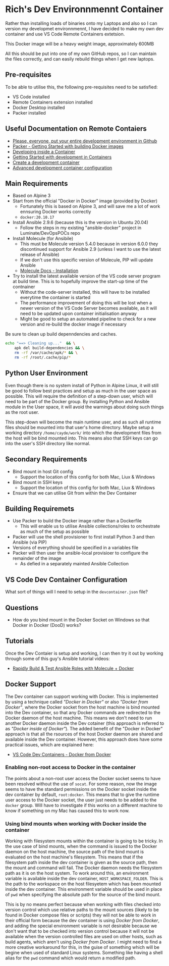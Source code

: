 # Rich's Dev Environnmennt Container

Rather than installing loads of binaries onto my Laptops and also so I can version my developmet environnmennt, I have decided to make my own dev container and use VS Code Remote Containers extetsion.

This Docker image will be a heavy weight image, approximately 600MB

All this should be put into one of my own GitHub repos, so I can maintain the files correctly, and can easily rebuild things when I get new laptops.

## Pre-requisites
To be able to utilise this, the following pre-requisites need to be satisfied:

* VS Code installed
* Remote Containers extension installed
* Docker Desktop installed
* Packer installed

## Useful Documentation on Remote Contaiers

* [Please, everyone, put your entire development environment in Github](https://www-freecodecamp-org.cdn.ampproject.org/v/s/www.freecodecamp.org/news/put-your-dev-env-in-github/amp/?amp_js_v=a2&amp_gsa=1#referrer=https%3A%2F%2Fwww.google.com&amp_tf=From%20%251%24s&ampshare=https%3A%2F%2Fwww.freecodecamp.org%2Fnews%2Fput-your-dev-env-in-github%2F)
* [Packer - Getting Started with building Docker images](https://learn.hashicorp.com/collections/packer/docker-get-started)
* [Developing inside a Container](https://code.visualstudio.com/docs/remote/containers)
* [Getting Started with development in Containers](https://code.visualstudio.com/docs/remote/containers-tutorial)
* [Create a development container](https://code.visualstudio.com/docs/remote/create-dev-container)
* [Advanced development container configuration](https://code.visualstudio.com/remote/advancedcontainers/overview)

## Main Requirements

* Based on Alpine 3
* Start from the official "Docker in Docker" image (provided by Docker)
  * Fortunately this is based on Alpine 3, and will save me a lot of work ennsuring Docker works correctly
  * `docker:20.10.17`
* Install Ansible 2.9.6 (because this is the version in Ubuntu 20.04)
  * Follow the steps in my existing "ansible-docker" project in Luminate/DevOpsPOCs repo
* Install Molecule (for Ansibile)
  * This must be Molecule version 5.4.0 because in version 6.0.0 they discontinued support for Ansible 2.9 (unless I want to use the latest release of Ansible)
  * If we don't use this specific version of Molecule, PIP will update Ansible
  * [Molecule Docs - Installation](https://molecule.readthedocs.io/en/latest/installation.html#install)
* Try to install the latest available version of the VS code server program at build time. This is to hopefully improve the start-up time of the contnainer
  * Without the code-server installed, this will have to be installed everytime the container is started
  * The performance improvement of doing this will be lost when a newer version of the VS Code Server becomes available, as it will need to be updated upon container initialisation anyway
  * Might be good to setup an automated pipeline to check for a new version and re-build the docker image if necessary

Be sure to clean up build depenndencies and caches.

```bash
echo "==> Cleaning up..."  && \
    apk del build-dependencies && \
    rm -rf /var/cache/apk/* && \
    rm -rf /root/.cache/pip/*
```

## Python User Environment

Even though there is no system install of Python in Alpine Linux, it will still be good to follow best practices and setup as much in the user space as possible.
This will require the definition of a step-down user, which will need to be part of the Docker group.
By installing Python and Ansible module in the User space, it will avoid the warnings about doing such things as the root user.

This step-down will become the main runtime user, and as such all runtime files should be mounted into that user's home directory.
Maybe setup a working directory `/home/cayde/work/` into which the development files from the host will be bind mounted into.
This means also that SSH keys can go into the user's SSH directory like normal.

## Secondary Requirements

* Bind mount in host Git config
  * Support the location of this config for both Mac, Liux & Windows
* Bind mount in SSH keys
  * Support the location of this config for both Mac, Liux & Windows
* Ensure that we can utilise Git from within the Dev Container

## Building Requiremets

* Use Packer to build the Docker image rather than a Dockerfile
  * This will enable us to utilise Ansible collections/roles to orchestrate as much of the setup as possible
* Packer will use the shell provisioner to first install Python 3 and then Ansible (via PIP)
* Versions of everything should be specified in a variables file
* Packer will then user the ansible-local provisioer to configure the remainder of the image
  * As defied in a separately mainted Ansible Collection

## VS Code Dev Container Configuration

What sort of things will I need to setup in the `devcontainer.json` file?

## Questions

* How do you bind mount in the Docker Socket on Windows so that Docker in Docker (DooD) works?

## Tutorials

Once the Dev Contaier is setup and working, I can then try it out by working through some of this guy's Ansible tutorial videos:

* [Rapidly Build & Test Ansible Roles with Molecule + Docker](https://www.youtube.com/watch?v=DAnMyBZ8-Qs&list=PLMyOob-UkeytIleCbMlFfCzaunOh27hm6&index=11)

## Docker Support

The Dev container can support working with Docker. This is implemented by using a technique called *"Docker in Docker"* or also *"Docker from Docker"*, where the Docker socket from the host machine is bind mounted into the Dev container, so that any Docker commands are redirected to the Docker daemon of the host machine. This means we don't need to run another Docker daemon inside the Dev cotainer (this approach is referred to as *"Docker inside of Docker"*). The added benefit of the "Docker in Docker" approach is that all the rsources of the host Docker daemon are shared and available inside the Dev container. However, this approach does have some practical issues, which are explained here:

* [VS Code Dev Containers - Docker from Docker](https://github.com/microsoft/vscode-dev-containers/tree/main/containers/docker-from-docker)

### Enabling non-root access to Docker in the container

The points about a non-root user access the Docker socket seems to have been resolved without the use of `socat`. For some reason, now the image seems to have the standard permissions on the Docker socket inside the dev container by default, `root:docker`. This means that to give the runtime user access to the Docker socket, the user just needs to be added to the `docker` group. Will have to investigate if this works on a different machine to know if something on my Mac has caused this to work now.

### Using bind mounts when working with Docker inside the container

Working with filesystem mounts within the container is going to be tricky. In the use case of bind mounts, when the command is issued to the Docker daemon on the host machine, the source path of the bind mount is evaluated on the host machine's filesystem. This means that if the filesystem path inside the dev container is given as the source path, then the mount and command will fail. The Docker daemon needs the filesystem path as it is on the host system.
To work around this, an environment variable is available inside the dev container, `HOST_WORKSPACE_FOLDER`. This is the path to the workspace on the host filesyetem which has been mounted inside the dev container. This environment variable should be used in place of `pwd` when specifying the absolute path for the source of the bind mount.

This is by no means perfect because when working with files checked into version control which use relative paths to the mount sources (likely to be found in Docker compose files or scripts) they will not be able to work in their official form because the dev container is using *Docker from Docker*, and adding the special environment variable is not desirable because we don't want that to be checked into version control because it will not be available when the version controlled files are used on other hosts, such as build agents, which aren't using *Docker from Docker*. I might need to find a more creative workaround for this, in the guise of something which will be begine when used of standard Linux systems. Something like having a shell alias for the `pwd` command which would return a modified path.
